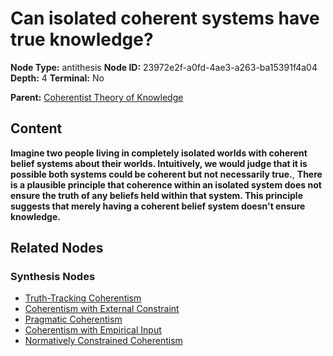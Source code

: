 # Can isolated coherent systems have true knowledge?

**Node Type:** antithesis
**Node ID:** 23972e2f-a0fd-4ae3-a263-ba15391f4a04
**Depth:** 4
**Terminal:** No

**Parent:** [Coherentist Theory of Knowledge](coherentist-theory-of-knowledge-synthesis-db563b7b-d735-4ed0-b347-3861c4ccaa56.md)

## Content

**Imagine two people living in completely isolated worlds with coherent belief systems about their worlds. Intuitively, we would judge that it is possible both systems could be coherent but not necessarily true.**, **There is a plausible principle that coherence within an isolated system does not ensure the truth of any beliefs held within that system. This principle suggests that merely having a coherent belief system doesn't ensure knowledge.**

## Related Nodes

### Synthesis Nodes

- [Truth-Tracking Coherentism](truth-tracking-coherentism-synthesis-f33d6f0b-b470-4b64-85e8-1091c6c05cdd.md)
- [Coherentism with External Constraint](coherentism-with-external-constraint-synthesis-8c03c86e-a7ee-413a-8a64-8215ca9385e6.md)
- [Pragmatic Coherentism](pragmatic-coherentism-synthesis-3093776c-c4d9-4de0-b920-ff019ab53963.md)
- [Coherentism with Empirical Input](coherentism-with-empirical-input-synthesis-ca23e872-be41-4a11-bb3e-b591619ce44c.md)
- [Normatively Constrained Coherentism](normatively-constrained-coherentism-synthesis-0ca84892-6ddc-493b-b61c-f2772ba1a15b.md)
